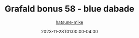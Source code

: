 ---
title: "Grafald bonus 58 - blue dabade"
type: "image"
date: 2023-11-28T01:00:00-04:00
draft: false
categories: ["Grafald"]
image_path: "../img/2023/bonus_58.png"
alt_text: ""
author: "[hatsune-mike](https://cohost.org/hatsune-mike)"
---